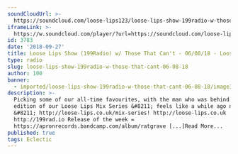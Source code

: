 ```yaml
---
soundCloudUrl: >-
  https://soundcloud.com/loose-lips123/loose-lips-show-199radio-w-those-that-cant-060818
iframeLink: >-
  https://w.soundcloud.com/player/?url=https://soundcloud.com/loose-lips123/loose-lips-show-199radio-w-those-that-cant-060818?in=loose-lips123/sets/radioshows&color=00aabb&auto_play=false&hide_related=false&show_comments=true&show_user=true&show_reposts=false
id: 3783
date: '2018-09-27'
title: Loose Lips Show (199Radio) w/ Those That Can't - 06/08/18 - Loose Lips
type: radio
slug: loose-lips-show-199radio-w-those-that-cant-06-08-18
author: 100
banner:
  - imported/loose-lips-show-199radio-w-those-that-cant-06-08-18/image3783.jpeg
description: >-
  Picking some of our all-time favourites, with the man who was behind the 53rd
  edition of our Loose Lips Mix Series &#8211; feels like a while ago now
  &#8211; http://loose-lips.co.uk/mix-series! http://loose-lips.co.uk
  http://199rad.io Release of the week =
  https://apronrecords.bandcamp.com/album/ratgrave [...]Read More...
published: true
tags: Eclectic
---
```

